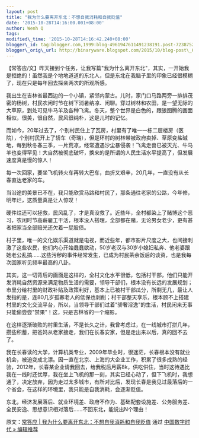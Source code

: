 ```yaml
--- 
layout: post 
title: "我为什么要离开东北：不想自我消耗和自我贬值"
date: '2015-10-28T14:16:00.001+08:00' 
author: Wenh Q 
tags:
modified\_time: '2015-10-28T14:16:42.240+08:00' 
blogger\_id: tag:blogger.com,1999:blog-4961947611491238191.post-7238752076341831423
blogger\_orig\_url: http://binaryware.blogspot.com/2015/10/blog-post\_60.html 
---
```


【常答应/文】昨天接到个任务，让我写篇"我为什么离开东北"，其实，一开始我是拒绝的！虽然我是个地地道道的东北人，但是东北在我脑子里的印象已经很模糊了，现在只是每年回去探亲两次的所观所感。

我出生在吉林省最西边的一个小镇，紧邻内蒙古。儿时，家门口马路两旁一排排茂密的杨树，村民农闲时节在树下消暑纳凉、闲聊。穿过树林和农田，是一望无际的大草原，到处可见牛马羊及各种飞禽。冬天，整个世界是白色的，跟狼图腾的画面相似，很美，很自然，民风很纯朴，这是儿时的记忆。

而如今，20年过去了，个别村民住上了瓦房，村里有了唯一一栋二层楼房（医院），个别村民开上了轿车（奇瑞），但是环村的树林带被政府卖掉、草原变盐碱地，每到秋冬春三季，一片荒凉，经常遭遇沙尘暴侵袭！飞禽走兽已被灭光、牛马羊也变得罕见！大自然被彻底破坏，换来的是所谓的人民生活水平提高了，但发展速度真是慢的惊人！

每一次回家，要坐飞机转火车再转大巴车，曲折又艰辛，20几年，一直没有从长春直达老家的车。

当沿途的美景已不在，我只能欣赏马路和村民了，那条通往老家的公路，今年修，明年烂，这质量真是让人惊叹！

硬件烂还可以拯救，民风乱了，才是真没救了。近些年，全村都染上了赌博这个恶习，农闲时节高薪雇工干活，根本没人搭理，全部都在赌，无论男女老少，更有甚者把家当全部赔光还欠着一屁股债。

村子里，唯一的文化娱乐渠道就是电视，而近些年，都市影片尺度之大，也间接刺激了这些农民，他们内心开始蠢蠢欲动，50岁老汉与30岁小媳妇私奔、他老婆跟她老公乱搞……这些污秽的事件经常发生，已成为村民茶余饭后的谈资，也是我每次回家听见频率最高的八卦。

其实，这一切背后的画面是这样的，全村文化水平很低，包括村干部，他们只能开发消耗自然资源来满足物质生活的需要，领导干部们，根本没有长远的发展规划；市里分给村里的财政补贴及政策利好，基本上已被村干部瓜分，所剩无几，最让人发指的是，连80几岁孤寡老人的低保也剥削；村干部整天享乐，根本顾不上搭建村里的文化交流平台，所以，当领导干部们过着"骄奢淫逸"的生活，村民闲来无事只能偷尝尝"禁果"！这，只是吉林省的一个缩影。

在这样逐渐破败的村里生活，不是长久之计，我曾考虑过，在一线城市打拼几年，攒些积蓄，把爸妈从老家接走，我们在长春安家，但是走出来以后，真的回不去了。

我在长春读的大学，计算机类专业，2009年毕业时，很迷茫，长春根本没有就业机会，被迫变成北漂。因一直在北京、上海的大企业工作，积累了很多成熟的经验，2012年，长春某企业请我回去，给我税后月薪8k，供吃供住，当时这待遇比我在一线时还优厚，我在坐上飞机的那一刻，其实已经心动了，但下飞机时，我想通了，决定放弃，因为走过太多城市，有所对比后，发现长春是我见过最落后的一个省会，在这样的环境里，我只能是自我消耗，会逐渐贬值。

东北，经济发展落后、就业环境差、政府不作为、基础配套设施差、公务服务差、全民安逸、思想意识相对落后……不回东北，能说出N个理由！

原文：[常答应 | 我为什么要离开东北：不想自我消耗和自我贬值](http://feedproxy.google.com/~r/chinagfwblog/~3/YLMb3g0o1Pk/) 通过 [中国数字时代 » 编辑推荐](http://pipes.yahoo.com/pipes/pipe.info?_id=4ebbe79f06d4342d785a0cab9913dc0c)
